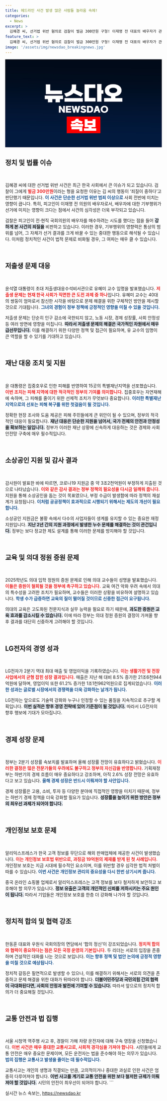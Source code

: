 ```yaml
---
title: 헤드라인 사건 발생 많은 사람들 놀라움 속에!
categories:
  - News
excerpt: >
  김혜경 씨, 선거법 위반 혐의로 검찰이 벌금 300만원 구형! 이재명 전 대표의 배우자가 관련된 이번 사건이 정치권에 큰 파장을 예고합니다. 클릭해서 자세한 내용을 확인하세요!
feature_text: >
  김혜경 씨, 선거법 위반 혐의로 검찰이 벌금 300만원 구형! 이재명 전 대표의 배우자가 관련된 이번 사건이 정치권에 큰 파장을 예고합니다. 클릭해서 자세한 내용을 확인하세요!
image: '/assets/img/newsdao_breakingnews.jpg'
---
```


<p><img src="/assets/img/newsdao_breakingnews.jpg" alt="koreaapp 속보" /></p>



<h2 data-ke-size="size26">정치 및 법률 이슈</h2>

<p data-ke-size="size16">&nbsp;</p>

<p>김혜경 씨에 대한 선거법 위반 사건은 최근 한국 사회에서 큰 이슈가 되고 있습니다. 검찰이 그에게 <b><span style="color: #ee2323;">벌금 300만원</span></b>이라는 형을 요청한 이유는 김 씨의 행동이 ‘죄질이 중하다’고 판단했기 때문입니다. <b><span style="color: #1a5490;">이 사건은 단순한 선거법 위반 범죄 이상으로</span></b> 사회 전반에 미치는 영향이 큽니다. 특히, 피고인이 이재명 전 의원의 배우자로서, 배우자에 대한 기부행위가 선거에 미치는 영향이 크다는 점에서 사건의 심각성은 더욱 부각되고 있습니다. </p>

<p>검찰은 피고인이 전·현직 국회의원의 배우자를 매수하려는 시도를 했다는 점을 들어 <b><span style="background-color: #21538527;">강하게 본 사건의 죄질을</span></b> 비판하고 있습니다. 이러한 경우, 기부행위의 영향력은 통상의 범위를 넘어, 그 자체가 선거 결과를 크게 바꿀 수 있는 중대한 행동으로 해석될 수 있습니다. 이처럼 정치적인 사건이 법적 문제로 비화될 경우, 그 여파는 매우 클 수 있습니다.</p>

<p data-ke-size="size16">&nbsp;</p>

<h2 data-ke-size="size26">저출생 문제 대응</h2>

<p data-ke-size="size16">&nbsp;</p>

<p>윤석열 대통령이 초대 저출생대응수석비서관으로 유혜미 교수 임명을 발표했습니다. <b><span style="color: #ee2323;">저출생 문제는 현재 한국 사회가 직면한 큰 도전 과제 중 하나</span></b>입니다. 유혜미 교수는 40대의 쌍둥이 엄마로서 참신한 시각을 바탕으로 문제 해결을 위한 구체적인 방안을 제시할 것으로 기대됩니다. <b><span style="color: #1a5490;">그녀의 경험이 정부 정책에 긍정적인 영향을 미칠 수 있을 것입니다.</span></b> </p>

<p>저출생 문제는 단순히 인구 감소에 국한되지 않고, 노동 시장, 경제 성장률, 사회 안정성 등 여러 방면에 영향을 미칩니다. <b><span style="background-color: #21538527;">따라서 저출생 문제의 해결은 국가적인 차원에서 매우 급선무입니다.</span></b> 이를 해결하기 위한 다양한 정책 및 접근이 필요하며, 유 교수의 임명이 큰 역할을 할 수 있기를 기대하고 있습니다.</p>

<p data-ke-size="size16">&nbsp;</p>

<h2 data-ke-size="size26">재난 대응 조치 및 지원</h2>

<p data-ke-size="size16">&nbsp;</p>

<p>윤 대통령은 집중호우로 인한 피해를 반영하여 15곳의 특별재난지역을 선포했습니다. <b><span style="color: #ee2323;">이번 조치는 피해 지역에 대한 적극적인 정부의 기여를 의미합니다.</span></b> 집중호우는 자연재해에 속하며, 그 피해를 줄이기 위한 선제적 조치가 무엇보다 중요합니다. <b><span style="color: #1a5490;">이러한 특별재난지역으로의 선포는 피해 복구를 위한 첫걸음이 될 것입니다.</span></b> </p>

<p>정확한 현장 조사와 도움 제공은 피해 주민들에게 큰 위안이 될 수 있으며, 정부의 적극적인 대응이 필요합니다. <b><span style="background-color: #21538527;">재난 대응은 단순한 지원을 넘어서, 국가 전체의 안전과 안정성을 확보하는 일입니다.</span></b> 정부가 이러한 재난 상황에 신속하게 대응하는 것은 경제와 사회 안전망 구축에 매우 필수적입니다.</p>

<p data-ke-size="size16">&nbsp;</p>

<h2 data-ke-size="size26">소상공인 지원 및 감사 결과</h2>

<p data-ke-size="size16">&nbsp;</p>

<p>감사원이 발표한 바에 따르면, 코로나19 지원금 중 약 3조2천억원이 부정하게 지출된 것으로 나타났습니다. <b><span style="color: #ee2323;">이와 같은 감사 결과는 정부 정책의 필요성을 다시금 일깨워 줍니다.</span></b> 지원을 통해 소상공인을 돕는 것이 목표였으나, 부정 수급이 발생함에 따라 정책의 재설계가 요청됩니다. <b><span style="color: #1a5490;">이처럼 공공정책이 효과적으로 시행되기 위해서는 제도의 개선이 필요합니다.</span></b> </p>

<p>소상공인 지원금은 불황 속에서 다수의 사업자들이 생계를 유지할 수 있는 중요한 재정지원입니다. <b><span style="background-color: #21538527;">지난 2년 간의 지원 과정에서 발생한 누수 문제를 해결하는 것이 관건입니다.</span></b> 정부는 보다 정교한 제도 설계를 통해 이러한 문제를 방지해야 할 것입니다.</p>

<p data-ke-size="size16">&nbsp;</p>

<h2 data-ke-size="size26">교육 및 의대 정원 증원 문제</h2>

<p data-ke-size="size16">&nbsp;</p>

<p>2025학년도 의대 입학 정원의 증원 문제로 인해 의대 교수들이 성명을 발표했습니다. <b><span style="color: #ee2323;">이들은 증원이 철회될 것을 정부에 촉구하고 있습니다.</span></b> 교육 여건 악화 우려 속에서 의대의 특수성을 고려한 조치가 필요하며, 교수들은 이러한 상황을 비유하여 설명하고 있습니다. <b><span style="color: #1a5490;">학생 수가 급증하면 교육의 질이 떨어질 것이므로 신중한 접근이 요구됩니다.</span></b> </p>

<p>의대의 교육은 고도화된 전문지식과 실무 능력을 필요로 하기 때문에, <b><span style="background-color: #21538527;">과도한 증원은 교육 효과를 감소시킬 수 있습니다.</span></b> 이에 따라 정부는 의대 정원 증원의 결정이 가져올 향후 결과를 대단히 신중하게 고려해야 할 것입니다.</p>

<p data-ke-size="size16">&nbsp;</p>

<h2 data-ke-size="size26">LG전자의 경영 성과</h2>

<p data-ke-size="size16">&nbsp;</p>

<p>LG전자가 2분기 역대 최대 매출 및 영업이익을 기록하였습니다. <b><span style="color: #ee2323;">이는 생활가전 및 전장 사업에서의 균형 잡힌 성장 결과입니다.</span></b> 매출은 지난 해 대비 8.5% 증가한 21조6천944억원에 달하며, 영업이익 또한 61.2% 증가한 1조1천962억원으로 집계되었습니다. <b><span style="color: #1a5490;">이러한 성과는 글로벌 시장에서의 경쟁력을 더욱 강화하는 날개가 됩니다.</span></b> </p>

<p>LG전자는 앞으로도 기술력 강화와 누구나 인정할 수 있는 품질을 지속적으로 추구할 계획입니다. <b><span style="background-color: #21538527;">이번 실적은 향후 경영 전략에 있어 기준점이 될 것입니다.</span></b> 따라서 LG전자의 향후 행보에 기대가 모아집니다.</p>

<p data-ke-size="size16">&nbsp;</p>

<h2 data-ke-size="size26">경제 성장 문제</h2>

<p data-ke-size="size16">&nbsp;</p>

<p>정부는 2분기 성장률 속보치를 발표하며 올해 성장률 전망이 유효하다고 밝혔습니다. <b><span style="color: #ee2323;">이러한 결정은 많은 전문가들의 우려에도 불구하고 정부의 자신감을 반영합니다.</span></b> 기획재정부는 하반기의 경제 흐름이 매우 중요하다고 강조하며, 아직 2.6% 성장 전망은 유효하다고 보고 있습니다. <b><span style="color: #1a5490;">올해 경제 성장은 반드시 이뤄져야 할 사안입니다.</span></b> </p>

<p>경제 성장률은 고용, 소비, 투자 등 다양한 분야에 직접적인 영향을 미치기 때문에, 정부는 하반기 경제 정책을 더욱 강화할 필요가 있습니다. <b><span style="background-color: #21538527;">성장률을 높이기 위한 방안은 정부의 최우선 과제가 되어야 합니다.</span></b> </p>

<p data-ke-size="size16">&nbsp;</p>

<h2 data-ke-size="size26">개인정보 보호 문제</h2>

<p data-ke-size="size16">&nbsp;</p>

<p>알리익스프레스가 한국 고객 정보를 무단으로 해외 판매업체에 제공한 사건이 발생했습니다. <b><span style="color: #ee2323;">이는 개인정보 보호법 위반으로, 과징금 19억원의 제재를 받게 된 첫 사례입니다.</span></b> 개인정보 보호는 지금 시대에 필수적인 요소이며, 이를 위반할 경우 심각한 법적 처벌이 따를 수 있습니다. <b><span style="color: #1a5490;">이번 사건은 개인정보 관리의 중요성을 다시 한번 상기시켜 줍니다.</span></b> </p>

<p>중국 온라인 쇼핑몰 업체로서 알리익스프레스는 고객 정보를 보다 철저하게 보안하고 보호해야 할 의무가 있습니다. <b><span style="background-color: #21538527;">정보 유출은 고객의 개인적인 신뢰를 저하시키는 주요 원인이 됩니다.</span></b> 따라서 기업들은 개인정보 보호를 한층 더 강화해 나가야 할 것입니다.</p>

<p data-ke-size="size16">&nbsp;</p>

<h2 data-ke-size="size26">정치적 합의 및 협력 강조</h2>

<p data-ke-size="size16">&nbsp;</p>

<p>한동훈 대표와 우원식 국회의장의 면담에서 ‘합의 정신’이 강조되었습니다. <b><span style="color: #ee2323;">정치적 합의와 협력이 중요하다는 점은 모든 국정 운영의 기본입니다.</span></b> 두 리더는 서로의 입장을 존중하며 건설적인 대화를 나눈 것으로 보입니다. <b><span style="color: #1a5490;">이는 향후 정책 및 법안 논의에 긍정적 영향을 미칠 것으로 예상됩니다.</span></b> </p>

<p>정치적 갈등은 필연적으로 발생할 수 있으나, 이를 해결하기 위해서는 서로의 의견을 존중하고 문제 해결을 위한 대화가 뒤따라야 합니다. <b><span style="background-color: #21538527;">더불어민주당과 국민의힘 간의 협력이 극대화된다면, 사회의 안정과 발전에 기여할 수 있습니다.</span></b> 따라서 앞으로의 정치적 합의가 더 중요해질 것입니다.</p>

<p data-ke-size="size16">&nbsp;</p>

<h2 data-ke-size="size26">교통 안전과 법 집행</h2>

<p data-ke-size="size16">&nbsp;</p>

<p>서울 시청역 역주행 사고 후, 경찰이 가해 차량 운전자에 대해 구속 영장을 신청했습니다. <b><span style="color: #ee2323;">이번 사건은 매우 중대한 교통사고로, 사회적 경각심을 가져야 합니다.</span></b> 시민들에게 교통 안전은 매우 중요한 문제이며, 모든 운전자는 법을 준수해야 하는 의무가 있습니다. <b><span style="color: #1a5490;">법의 집행은 교통사고 발생을 줄이는 데 필수적입니다.</span></b> </p>

<p>교통사고는 개인의 생명과 직결되는 만큼, 고의적이거나 중대한 과실로 인한 사건은 엄중히 다루어져야 합니다. <b><span style="background-color: #21538527;">이번 사고를 계기로 교통 안전을 위한 보다 철저한 규제가 이뤄져야 할 것입니다.</span></b> 시민의 안전이 최우선이 되어야 합니다.
```</p>
실시간 뉴스 속보는, <a href="https://newsdao.kr" rel="dofollow">https://newsdao.kr</a>


